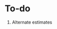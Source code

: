 To-do
======

1. Alternate estimates
<!-- 2. Calculate taxes/shop supplies
	1. 6% on parts, pre-tax
		- hazardMaterials = (parts * .06)
		- if (hazardMaterials > hazardMaterialsCap) hazardMaterials = hazardMaterialsCap
	2. 6% on labor, pre-tax
		- shopSupplies = (labor * .06)
		- if (shopSupplies > shopSuppliesCap) shopSupplies = shopSuppliesCap
	3. taxableAmount = salesPriceTotal + hazardMaterials + shopSupplies
	4. subTotal = taxableAmount + laborPrice
	5. total = (taxableAmount * 1.06) + laborPrice -->

